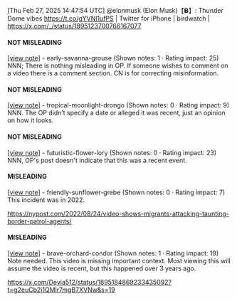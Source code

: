 [Thu Feb 27, 2025 14:47:54 UTC] @elonmusk (Elon Musk)【𝗕】: Thunder Dome vibes   https://t.co/gYVNl1ufPS | Twitter for iPhone | birdwatch | https://x.com/_/status/1895123700766167077

#### NOT MISLEADING

[[view note]](https://x.com/i/birdwatch/n/1895179724479176858) - early-savanna-grouse (Shown notes: 1 · Rating impact: 25)
NNN; There is nothing misleading in OP. If someone wishes to comment on a video there is a comment section. CN is for correcting misinformation. 

#### NOT MISLEADING

[[view note]](https://x.com/i/birdwatch/n/1895145519225159882) - tropical-moonlight-drongo (Shown notes: 0 · Rating impact: 9)
NNN. The OP didn’t specify a date or alleged it was recent, just an opinion on how it looks. 

#### NOT MISLEADING

[[view note]](https://x.com/i/birdwatch/n/1895145135962284417) - futuristic-flower-lory (Shown notes: 0 · Rating impact: 23)
NNN, OP's post doesn't indicate that this was a recent event.









#### MISLEADING

[[view note]](https://x.com/i/birdwatch/n/1895143669243543739) - friendly-sunflower-grebe (Shown notes: 0 · Rating impact: 7)
This incident was in 2022. 

https://nypost.com/2022/08/24/video-shows-migrants-attacking-taunting-border-patrol-agents/

#### MISLEADING

[[view note]](https://x.com/i/birdwatch/n/1895300281736524128) - brave-orchard-condor (Shown notes: 1 · Rating impact: 19)
Note needed. This video is missing important context. Most viewing this will assume the video is recent, but this happened over 3 years ago. 

https://x.com/Devia512/status/1895184869233435092?t=g2euCb2j1QMlr7mgB7XVNw&s=19
